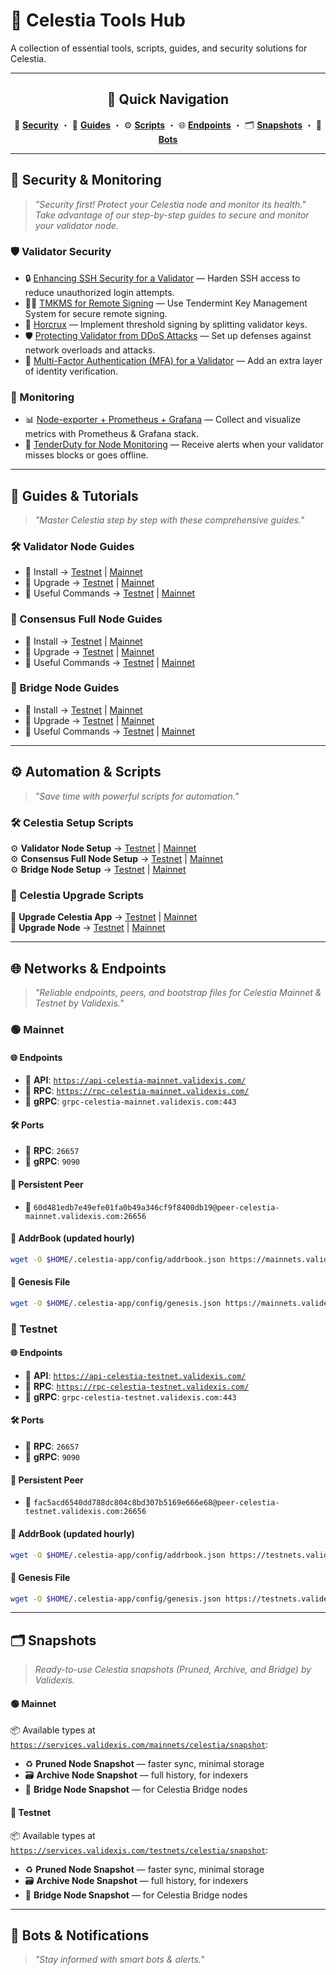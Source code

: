# 🚀 Celestia Tools Hub  
A collection of essential tools, scripts, guides, and security solutions for Celestia.  

---

<h2 align="center">🌟 Quick Navigation</h2>

<p align="center">
🔐 <a href="#-security--monitoring"><b>Security</b></a> ・ 
📖 <a href="#-guides--tutorials"><b>Guides</b></a> ・ 
⚙️ <a href="#%EF%B8%8F-automation--scripts"><b>Scripts</b></a> ・
🌐 <a href="#-networks--endpoints"><b>Endpoints</b></a> ・  
🗂️ <a href="#%EF%B8%8F-snapshots"><b>Snapshots</b></a> ・ 
🤖 <a href="#-bots--notifications"><b>Bots</b></a>
</p>

---

## 🔐 Security & Monitoring  
> _"Security first! Protect your Celestia node and monitor its health."_  
> _Take advantage of our step-by-step guides to secure and monitor your validator node._

### 🛡️ Validator Security  
- 🔒 [Enhancing SSH Security for a Validator](https://services.validexis.com/validator-security-our-approach-and-protection-measures/enhancing-ssh-security-for-a-validator) — Harden SSH access to reduce unauthorized login attempts.  
- 🧑‍💻 [TMKMS for Remote Signing](https://services.validexis.com/validator-security-our-approach-and-protection-measures/tmkms-for-remote-signing) — Use Tendermint Key Management System for secure remote signing.  
- 🔑 [Horcrux](https://services.validexis.com/validator-security-our-approach-and-protection-measures/horcrux) — Implement threshold signing by splitting validator keys.  
- 🛡️ [Protecting Validator from DDoS Attacks](https://services.validexis.com/validator-security-our-approach-and-protection-measures/protecting-validator-from-ddos-attacks) — Set up defenses against network overloads and attacks.  
- 🧬 [Multi-Factor Authentication (MFA) for a Validator](https://services.validexis.com/validator-security-our-approach-and-protection-measures/multi-factor-authentication-mfa-for-a-validator) — Add an extra layer of identity verification.

### 🚨 Monitoring  
- 📊 [Node-exporter + Prometheus + Grafana](https://services.validexis.com/monitoring/node-exporter-+-prometheus-+-grafana) — Collect and visualize metrics with Prometheus & Grafana stack.  
- 🧭 [TenderDuty for Node Monitoring](https://services.validexis.com/monitoring/tenderduty-for-node-monitoring) — Receive alerts when your validator misses blocks or goes offline.

---

## 📖 Guides & Tutorials  
> _"Master Celestia step by step with these comprehensive guides."_

### 🛠 Validator Node Guides  
- 🔧 Install → [Testnet](https://services.validexis.com/testnets/celestia/validator-node-installation) | [Mainnet](https://services.validexis.com/mainnets/celestia/validator-node-installation)  
- 🔄 Upgrade → [Testnet](https://services.validexis.com/testnets/celestia/validator-node-installation/upgrade) | [Mainnet](https://services.validexis.com/mainnets/celestia/validator-node-installation/upgrade)  
- 📄 Useful Commands → [Testnet](https://services.validexis.com/testnets/celestia/validator-node-installation/useful-commands) | [Mainnet](https://services.validexis.com/mainnets/celestia/validator-node-installation/useful-commands)

### 🧱 Consensus Full Node Guides  
- 🔧 Install → [Testnet](https://services.validexis.com/testnets/celestia/full-node-installation) | [Mainnet](https://services.validexis.com/mainnets/celestia/full-node-installation)  
- 🔄 Upgrade → [Testnet](https://services.validexis.com/testnets/celestia/full-node/upgrade) | [Mainnet](https://services.validexis.com/mainnets/celestia/full-node-installation/upgrade)  
- 📄 Useful Commands → [Testnet](https://services.validexis.com/testnets/celestia/full-node-installation/useful-commands) | [Mainnet](https://services.validexis.com/mainnets/celestia/full-node-installation/useful-commands)

### 🌉 Bridge Node Guides  
- 🔧 Install → [Testnet](https://services.validexis.com/testnets/celestia/bridge-node-installation) | [Mainnet](https://services.validexis.com/mainnets/celestia/bridge-node-installation)  
- 🔄 Upgrade → [Testnet](https://services.validexis.com/testnets/celestia/bridge-node-installation/upgrade) | [Mainnet](https://services.validexis.com/mainnets/celestia/bridge-node-installation/upgrade)  
- 📄 Useful Commands → [Testnet](https://services.validexis.com/testnets/celestia/bridge-node-installation/useful-commands) | [Mainnet](https://services.validexis.com/mainnets/celestia/bridge-node-installation/useful-commands)

---

## ⚙️ Automation & Scripts  
> _"Save time with powerful scripts for automation."_ 

### 🛠 Celestia Setup Scripts  
⚙️ **Validator Node Setup** → [Testnet](https://github.com/validexisinfra/Celestia?tab=readme-ov-file#%EF%B8%8F-validator-node-setup-1) | [Mainnet](https://github.com/validexisinfra/Celestia?tab=readme-ov-file#%EF%B8%8F-validator-node-setup-1)   
⚙️ **Consensus Full Node Setup** → [Testnet](https://github.com/validexisinfra/Celestia?tab=readme-ov-file#%EF%B8%8F-consensus-full-node-setup) | [Mainnet](https://github.com/validexisinfra/Celestia?tab=readme-ov-file#%EF%B8%8F-consensus-full-node-setup-1)  
⚙️ **Bridge Node Setup** → [Testnet](https://github.com/validexisinfra/Celestia?tab=readme-ov-file#%EF%B8%8F-consensus-full-node-setup-1) | [Mainnet](https://github.com/validexisinfra/Celestia?tab=readme-ov-file#%EF%B8%8F-bridge-node-setup-1)  

### 🔄 Celestia Upgrade Scripts  
🔄 **Upgrade Celestia App** → [Testnet](https://github.com/validexisinfra/Celestia?tab=readme-ov-file#-upgrade-testnet-app) | [Mainnet](https://github.com/validexisinfra/Celestia?tab=readme-ov-file#-upgrade-mainnet-app)  
🔄 **Upgrade Node** → [Testnet](https://github.com/validexisinfra/Celestia?tab=readme-ov-file#-upgrade-mainnet-app) | [Mainnet](https://github.com/validexisinfra/Celestia?tab=readme-ov-file#-upgrade-mainnet-bridge)  

---

## 🌐 Networks & Endpoints  
> _"Reliable endpoints, peers, and bootstrap files for Celestia Mainnet & Testnet by Validexis."_

### 🟢 Mainnet

#### 🌐 Endpoints
- 📡 **API**: [`https://api-celestia-mainnet.validexis.com/`](https://api-celestia-mainnet.validexis.com/)  
- 🔗 **RPC**: [`https://rpc-celestia-mainnet.validexis.com/`](https://rpc-celestia-mainnet.validexis.com/)  
- 🔌 **gRPC**: `grpc-celestia-mainnet.validexis.com:443`

#### 🛠️ Ports
- 📍 **RPC**: `26657`  
- 📍 **gRPC**: `9090`

#### 🤝 Persistent Peer
- 🔗 `60d481edb7e49efe01fa0b49a346cf9f8400db19@peer-celestia-mainnet.validexis.com:26656`

#### 🧩 AddrBook (updated hourly)
```bash
wget -O $HOME/.celestia-app/config/addrbook.json https://mainnets.validexis.com/celestia/addrbook.json
```

#### 📜 Genesis File
```bash
wget -O $HOME/.celestia-app/config/genesis.json https://mainnets.validexis.com/celestia/genesis.json
```

### 🧪 Testnet

#### 🌐 Endpoints
- 📡 **API**: [`https://api-celestia-testnet.validexis.com/`](https://api-celestia-testnet.validexis.com/)  
- 🔗 **RPC**: [`https://rpc-celestia-testnet.validexis.com/`](https://rpc-celestia-testnet.validexis.com/)  
- 🔌 **gRPC**: `grpc-celestia-testnet.validexis.com:443`

#### 🛠️ Ports
- 📍 **RPC**: `26657`  
- 📍 **gRPC**: `9090`

#### 🤝 Persistent Peer
- 🔗 `fac5acd6540dd788dc804c8bd307b5169e666e68@peer-celestia-testnet.validexis.com:26656`

#### 🧩 AddrBook (updated hourly)
```bash
wget -O $HOME/.celestia-app/config/addrbook.json https://testnets.validexis.com/celestia/addrbook.json
```

#### 📜 Genesis File
```bash
wget -O $HOME/.celestia-app/config/genesis.json https://testnets.validexis.com/celestia/genesis.json
```
---

## 🗂️ Snapshots

> _Ready-to-use Celestia snapshots (Pruned, Archive, and Bridge) by Validexis._

#### 🟢 Mainnet

📦 Available types at  
[`https://services.validexis.com/mainnets/celestia/snapshot`](https://services.validexis.com/mainnets/celestia/snapshot):

- ♻️ **Pruned Node Snapshot** — faster sync, minimal storage  
- 🗃️ **Archive Node Snapshot** — full history, for indexers  
- 🌉 **Bridge Node Snapshot** — for Celestia Bridge nodes

#### 🧪 Testnet

📦 Available types at  
[`https://services.validexis.com/testnets/celestia/snapshot`](https://services.validexis.com/testnets/celestia/snapshot):

- ♻️ **Pruned Node Snapshot** — faster sync, minimal storage  
- 🗃️ **Archive Node Snapshot** — full history, for indexers  
- 🌉 **Bridge Node Snapshot** — for Celestia Bridge nodes

---  

## 🤖 Bots & Notifications  
> _"Stay informed with smart bots & alerts."_
